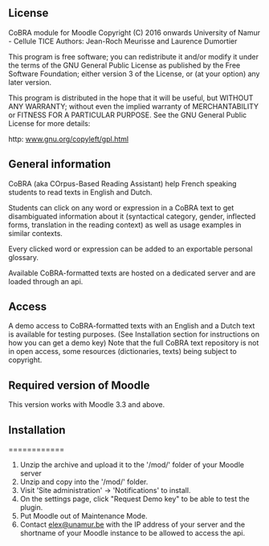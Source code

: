## License ##

CoBRA module for Moodle
Copyright (C) 2016 onwards University of Namur - Cellule TICE
Authors: Jean-Roch Meurisse and Laurence Dumortier

This program is free software; you can redistribute it and/or modify
it under the terms of the GNU General Public License as published by
the Free Software Foundation; either version 3 of the License, or
(at your option) any later version.

This program is distributed in the hope that it will be useful,
but WITHOUT ANY WARRANTY; without even the implied warranty of
MERCHANTABILITY or FITNESS FOR A PARTICULAR PURPOSE.  See the
GNU General Public License for more details:

http: www.gnu.org/copyleft/gpl.html

## General information ##

CoBRA (aka COrpus-Based Reading Assistant) help French speaking students to read texts in English and Dutch. 

Students can click on any word or expression in a CoBRA text to get disambiguated information about it (syntactical category, gender, inflected forms, translation in the reading context) as well as usage examples in similar contexts. 

Every clicked word or expression can be added to an exportable personal glossary.

Available CoBRA-formatted texts are hosted on a dedicated server and are loaded through an api.

## Access ##
A demo access to CoBRA-formatted texts with an English and a Dutch text is available for testing purposes. (See Installation section for instructions on how you can get a demo key)
Note that the full CoBRA text repository is not in open access, some resources (dictionaries, texts) being subject to copyright. 


## Required version of Moodle ##

This version works with Moodle 3.3 and above.

## Installation ##
============
 1. Unzip the archive and upload it to the '/mod/' folder of your Moodle server
 3. Unzip and copy into the '/mod/' folder.
 4. Visit 'Site administration' -> 'Notifications' to install.
 5. On the settings page, click "Request Demo key" to be able to test the plugin.
 5. Put Moodle out of Maintenance Mode.
 6. Contact elex@unamur.be with the IP address of your server and the shortname of your Moodle instance to be allowed to access the api.
